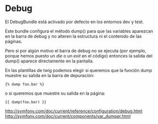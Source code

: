 Debug
=====

El DebugBundle está activado por defecto en los entornos dev y test.

Este bundle configura el método dump() para que las variables aparezcan en la 
barra de debug y no alteren la estructura ni el contenido de las páginas.

Pero si por algún motivo el barra de debug no se ejecuta (por ejemplo, porque 
hemos puesto un *die* o un *exit* en el código) entonces la salida del dump() 
aparece directamente en la pantalla.

En las plantillas de twig podemos elegir si queremos que la función dump muestre
su salida en la barra de depuración:

```twig
{% dump foo.bar %}
```

o si queremos que muestre su salida en la página:

```twig
{{ dump(foo.bar) }}
```

http://symfony.com/doc/current/reference/configuration/debug.html
http://symfony.com/doc/current/components/var_dumper.html